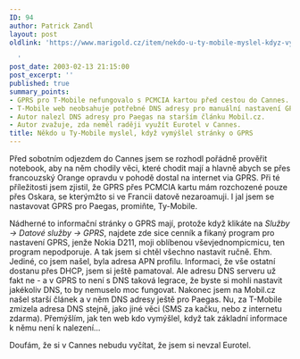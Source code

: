 ```yaml
---
ID: 94
author: Patrick Zandl
layout: post
oldlink: 'https://www.marigold.cz/item/nekdo-u-ty-mobile-myslel-kdyz-vymyslel-stranky-o-gprs

  '
post_date: 2003-02-13 21:15:00
post_excerpt: ''
published: true
summary_points:
- GPRS pro T-Mobile nefungovalo s PCMCIA kartou před cestou do Cannes.
- T-Mobile web neobsahuje potřebné DNS adresy pro manuální nastavení GPRS.
- Autor nalezl DNS adresy pro Paegas na starším článku Mobil.cz.
- Autor zvažuje, zda neměl raději využít Eurotel v Cannes.
title: Někdo u Ty-Mobile myslel, když vymýšlel stránky o GPRS
---
```


<p>
Před sobotním odjezdem do Cannes jsem se rozhodl pořádně prověřit notebook, aby na něm chodily věci, které chodit mají a hlavně abych se přes francouzský Orange opravdu v pohodě dostal na internet via GPRS. Při té příležitosti jsem zjistil, že GPRS přes PCMCIA kartu mám rozchozené pouze přes Oskara, se kterýmžto si ve Francii datově nezaroamuji. I jal jsem se nastavovat GPRS pro Paegas, promiňte, Ty-Mobile. </p>

<p>
Nádherné to informační stránky o GPRS mají, protože když klikáte na <EM>Služby -&gt; Datové služby -&gt; GPRS</EM>, najdete zde sice cenník a fikaný program pro nastavení GPRS, jenže Nokia D211, moji oblíbenou vševjednompicmicu, ten program nepodporuje. A tak jsem si chtěl všechno nastavit ručně. Ehm. Jediné, co jsem našel, byla adresa APN profilu. Informaci, že vše ostatní dostanu přes DHCP, jsem si ještě pamatoval. Ale adresu DNS serveru už fakt ne - a v GPRS to není s DNS taková legrace, že byste si mohli nastavit jakékoliv DNS, to by nemuselo moc fungovat. Nakonec jsem na Mobil.cz našel starší článek a v něm DNS adresy ještě pro Paegas. Nu, za T-Mobile zmizela adresa DNS stejně, jako jiné věci (SMS za kačku, nebo z internetu zdarma). Přemýšlím, jak ten web kdo vymýšlel, když tak základní informace k němu není k nalezení...</p>

<p>
Doufám, že si v Cannes nebudu vyčítat, že jsem si nevzal Eurotel. </p>
